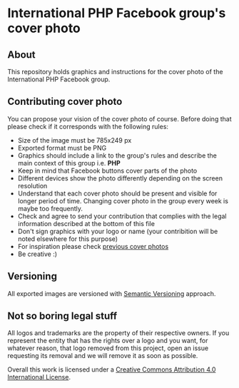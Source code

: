 # International PHP Facebook group's cover photo

## About

This repository holds graphics and instructions for the cover photo of the International PHP Facebook group.

## Contributing cover photo

You can propose your vision of the cover photo of course. Before doing that please check if it corresponds with the following rules:

* Size of the image must be 785x249 px
* Exported format must be PNG
* Graphics should include a link to the group's rules and describe the main context of this group i.e. **PHP**
* Keep in mind that Facebook buttons cover parts of the photo
* Different devices show the photo differently depending on the screen resolution
* Understand that each cover photo should be present and visible for longer period of time. Changing cover photo in the group every week is maybe too frequently.
* Check and agree to send your contribution that complies with the legal information described at the bottom of this file
* Don't sign graphics with your logo or name (your contribition will be noted elsewhere for this purpose)
* For inspiration please check [previous cover photos](https://github.com/wwphp-fb/group-cover/releases)
* Be creative :)

## Versioning

All exported images are versioned with [Semantic Versioning](http://semver.org) approach.

## Not so boring legal stuff

All logos and trademarks are the property of their respective owners. If you represent the entity that has the rights over a logo and you want, for whatever reason, that logo removed from this project, open an issue requesting its removal and we will remove it as soon as possible.

Overall this work is licensed under a [Creative Commons Attribution 4.0 International License](LICENSE).
